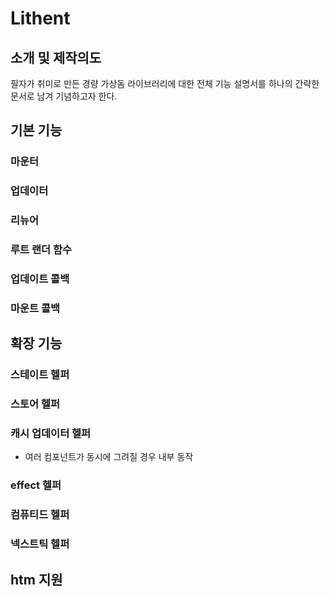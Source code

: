 # Lithent

## 소개 및 제작의도

필자가 취미로 만든 경량 가상돔 라이브러리에 대한 전체 기능 설명서를 하나의 간략한 문서로 남겨 기념하고자 한다.

## 기본 기능

### 마운터

### 업데이터

### 리뉴어

### 루트 랜더 함수

### 업데이트 콜백

### 마운트 콜백


## 확장 기능

### 스테이트 헬퍼

### 스토어 헬퍼

### 캐시 업데이터 헬퍼

* 여러 컴포넌트가 동시에 그려질 경우 내부 동작

### effect 헬퍼

### 컴퓨티드 헬퍼

### 넥스트틱 헬퍼

## htm 지원

